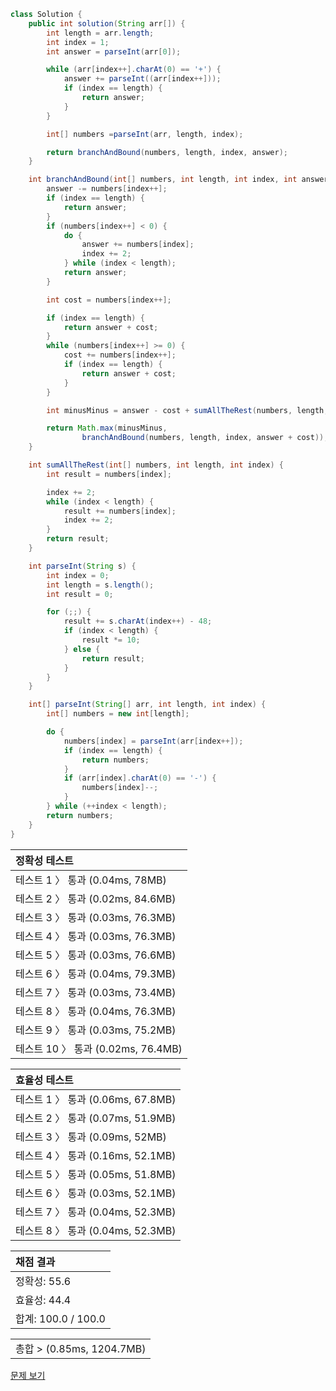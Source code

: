 ```java
class Solution {
    public int solution(String arr[]) {
        int length = arr.length;
        int index = 1;
        int answer = parseInt(arr[0]);

        while (arr[index++].charAt(0) == '+') {
            answer += parseInt((arr[index++]));
            if (index == length) {
                return answer;
            }
        }

        int[] numbers =parseInt(arr, length, index);

        return branchAndBound(numbers, length, index, answer);
    }

    int branchAndBound(int[] numbers, int length, int index, int answer) {
        answer -= numbers[index++];
        if (index == length) {
            return answer;
        }
        if (numbers[index++] < 0) {
            do {
                answer += numbers[index];
                index += 2;
            } while (index < length);
            return answer;
        }

        int cost = numbers[index++];

        if (index == length) {
            return answer + cost;
        }
        while (numbers[index++] >= 0) {
            cost += numbers[index++];
            if (index == length) {
                return answer + cost;
            }
        }

        int minusMinus = answer - cost + sumAllTheRest(numbers, length, index);

        return Math.max(minusMinus, 
                branchAndBound(numbers, length, index, answer + cost));
    }

    int sumAllTheRest(int[] numbers, int length, int index) {
        int result = numbers[index];

        index += 2;
        while (index < length) {
            result += numbers[index];
            index += 2;
        }
        return result;
    }

    int parseInt(String s) {
        int index = 0;
        int length = s.length();
        int result = 0;

        for (;;) {
            result += s.charAt(index++) - 48;
            if (index < length) {
                result *= 10;
            } else {
                return result;
            }
        }
    }

    int[] parseInt(String[] arr, int length, int index) {
        int[] numbers = new int[length];

        do {
            numbers[index] = parseInt(arr[index++]);
            if (index == length) {
                return numbers;
            }
            if (arr[index].charAt(0) == '-') {
                numbers[index]--;
            }
        } while (++index < length);
        return numbers;
    }
}
```
 | 정확성 테스트 | 
 |  :-  | 
 | 테스트 1 〉	통과 (0.04ms, 78MB) | 
 | 테스트 2 〉	통과 (0.02ms, 84.6MB) | 
 | 테스트 3 〉	통과 (0.03ms, 76.3MB) | 
 | 테스트 4 〉	통과 (0.03ms, 76.3MB) | 
 | 테스트 5 〉	통과 (0.03ms, 76.6MB) | 
 | 테스트 6 〉	통과 (0.04ms, 79.3MB) | 
 | 테스트 7 〉	통과 (0.03ms, 73.4MB) | 
 | 테스트 8 〉	통과 (0.04ms, 76.3MB) | 
 | 테스트 9 〉	통과 (0.03ms, 75.2MB) | 
 | 테스트 10 〉	통과 (0.02ms, 76.4MB) | 

 | 효율성 테스트 | 
 | :- | 
 | 테스트 1 〉	통과 (0.06ms, 67.8MB) | 
 | 테스트 2 〉	통과 (0.07ms, 51.9MB) | 
 | 테스트 3 〉	통과 (0.09ms, 52MB) | 
 | 테스트 4 〉	통과 (0.16ms, 52.1MB) | 
 | 테스트 5 〉	통과 (0.05ms, 51.8MB) | 
 | 테스트 6 〉	통과 (0.03ms, 52.1MB) | 
 | 테스트 7 〉	통과 (0.04ms, 52.3MB) | 
 | 테스트 8 〉	통과 (0.04ms, 52.3MB) | 

 | 채점 결과 | 
 | :- | 
 | 정확성: 55.6 | 
 | 효율성: 44.4 | 
 | 합계: 100.0 / 100.0 | 

 || 
 | :- | 
 | 총합 > (0.85ms, 1204.7MB) | 

[문제 보기](https://programmers.co.kr/learn/courses/30/lessons/1843?language=java)